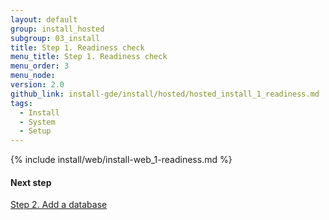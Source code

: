 ```yaml
---
layout: default
group: install_hosted
subgroup: 03_install
title: Step 1. Readiness check
menu_title: Step 1. Readiness check
menu_order: 3
menu_node:
version: 2.0
github_link: install-gde/install/hosted/hosted_install_1_readiness.md
tags:
  - Install
  - System
  - Setup
---
```


{% include install/web/install-web_1-readiness.md %}

#### Next step
<a href="{{page.baseurl}}install-gde/install/hosted/hosted_install_2_db.html">Step 2. Add a database</a>

